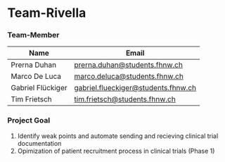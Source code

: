 # Team-Rivella

### Team-Member
|Name|Email|
|----------|---------------|
|Prerna Duhan|prerna.duhan@students.fhnw.ch|
|Marco De Luca|marco.deluca@students.fhnw.ch|
|Gabriel Flückiger |gabriel.flueckiger@students.fhnw.ch|
|Tim Frietsch|tim.frietsch@students.fhnw.ch|

### Project Goal
1. Identify weak points and automate sending and recieving clinical trial documentation 
2. Opimization of patient recruitment process in clinical trials (Phase 1)
